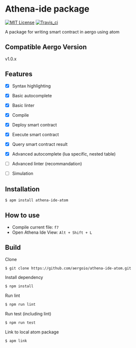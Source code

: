 # Athena-ide package

[![MIT License](https://img.shields.io/badge/license-MIT-blue.svg)](https://opensource.org/licenses/MIT)
[![Travis_ci](https://travis-ci.org/aergoio/athena-ide-atom.svg?branch=master)](https://travis-ci.org/aergoio/athena-ide-atom/)

A package for writing smart contract in aergo using atom

## Compatible Aergo Version

v1.0.x

## Features

- [X] Syntax highlighting
- [X] Basic autocomplete
- [X] Basic linter
- [X] Compile
- [X] Deploy smart contract
- [X] Execute smart contract
- [X] Query smart contract result
- [X] Advanced autocomplete (lua specific, nested table)

- [ ] Advanced linter (recommandation)
- [ ] Simulation

## Installation

```sh
$ apm install athena-ide-atom
```

## How to use

* Compile current file: `f7`
* Open Athena Ide View: `Alt + Shift + L`

## Build

Clone

```sh
$ git clone https://github.com/aergoio/athena-ide-atom.git
```

Install dependency

```sh
$ npm install
```

Run lint

```sh
$ npm run lint
```

Run test (including lint)

```sh
$ npm run test
```

Link to local atom package

```sh
$ apm link
```

